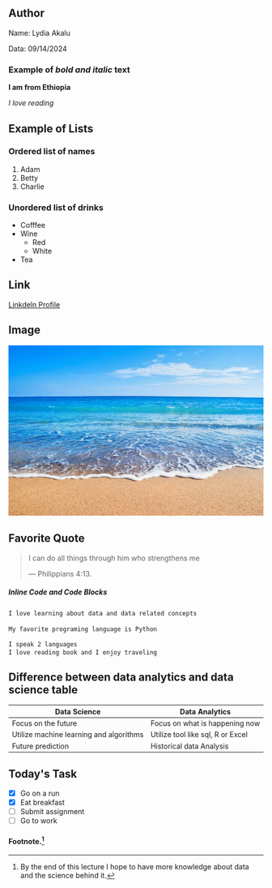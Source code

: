 ## Author 

Name: Lydia Akalu

Data: 09/14/2024
### Example of ***bold and italic*** text
**I am from Ethiopia**

*I love reading*
## Example of Lists
### Ordered list of names
 1. Adam 
 2. Betty
 3. Charlie
### Unordered list of drinks
- Cofffee
- Wine
  - Red
  - White
- Tea
## Link
[Linkdeln Profile](https://www.linkedin.com/in/lydia-akalu-1274b5260)
## Image
![My Favorite place](Dataset/beach_pic.jpg)
## Favorite Quote
> I can do all things through him who strengthens me
>
> — Philippians 4:13.
##### Inline Code and Code Blocks

`I love learning about data and data related concepts`

`My favorite programing language is Python`

```
I speak 2 languages 
I love reading book and I enjoy traveling
```
## Difference between data analytics and data science table
| Data Science | Data Analytics|
|----------|----------|
| Focus on the future | Focus on what is happening now |
| Utilize machine learning and algorithms | Utilize tool like sql, R or Excel |
| Future prediction | Historical data Analysis |

## Today's Task
- [x] Go on a run
- [x] Eat breakfast
- [ ] Submit assignment 
- [ ] Go to work

#### Footnote.[^1]
[^1]: By the end of this lecture I hope to have more knowledge about data and the science behind it.
